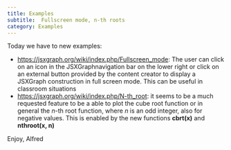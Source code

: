 ```yaml
---
title: Examples
subtitle:  Fullscreen mode, n-th roots
category: Examples
---
```


Today we have to new examples:

* <https://jsxgraph.org/wiki/index.php/Fullscreen_mode>: The user can click on an icon in the JSXGraphnavigation bar on the lower right or click on an external button provided by the content creator to display a JSXGraph construction in full screen mode. This can be useful in classroom situations
* <https://jsxgraph.org/wiki/index.php/N-th_root>: it seems to be a much requested feature to be a able to plot the cube root function or in general the *n*-th root function, where *n* is an odd integer, also for negative values. This is enabled by the new functions __cbrt(x)__ and __nthroot(x, n)__

Enjoy, 
Alfred

